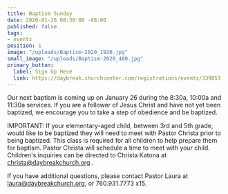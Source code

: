 ```yaml
---
title: Baptism Sunday
date: 2020-01-26 08:30:00 -08:00
published: false
tags:
- events
position: 1
image: "/uploads/Baptism-2020_1920.jpg"
small_image: "/uploads/Baptism-2020_480.jpg"
primary_button:
  label: Sign Up Here
  link: https://daybreak.churchcenter.com/registrations/events/339853
---
```


Our next baptism is coming up on January 26 during the 8:30a, 10:00a and 11:30a services. If you are a follower of Jesus Christ and have not yet been baptized, we encourage you to take a step of obedience and be baptized.

IMPORTANT: If your elementary-aged child, between 3rd and 5th grade, would like to be baptized they will need to meet with Pastor Christa prior to being baptized. This class is required for all children to help prepare them for baptism. Pastor Christa will schedule a time to meet with your child. Children's inquiries can be directed to Christa Katona at christa@daybreakchurch.org .

If you have additional questions, please contact Pastor Laura at laura@daybreakchurch.org, or 760.931.7773 x15.
